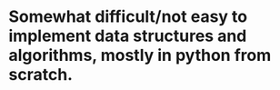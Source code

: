# Somewhat difficult/not easy to implement data structures and algorithms, mostly in python from scratch.
